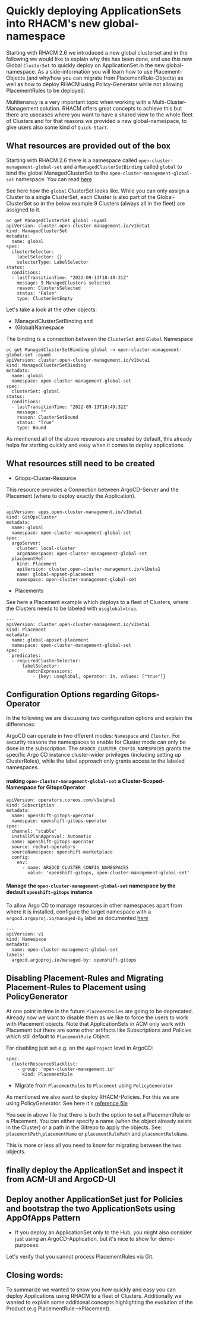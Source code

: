 # Quickly deploying ApplicationSets into RHACM's new global-namespace  

Starting with  RHACM 2.6 we introduced a new global clusterset and in the following we would like to explain why this has been done, and use this new Global `ClusterSet` to quickly deploy on ApplicationSet
in the new global-namespace. As a side-information you will learn how to use Placement-Objects (and why/how you can migrate from PlacementRule-Objects) as well as how to deploy RHACM using Policy-Generator while not allowing PlacementRules to be deployed.

Multitenancy is a very important topic when working with a Multi-Cluster-Management solution. RHACM offers great concepts to achieve this but there are usecases where you want to have a shared view to the whole fleet of Clusters and for that reasons
we provided a new global-namespace, to give users also some kind of `Quick-Start`.

## What resources are provided out of the box

Starting with RHACM 2.6  there is a namespace called `open-cluster-management-global-set` and a `ManagedClusterSetBinding` called `global` to bind the global ManagedClusterSet to the `open-cluster-management-global-set` namespace. You can read [here](https://access.redhat.com/documentation/en-us/red_hat_advanced_cluster_management_for_kubernetes/2.6/html-single/multicluster_engine/index#managedclustersets_global)

See here how the `global` ClusterSet looks like. While you can only assign a Cluster to a single ClusterSet, each Cluster is also part of the Global-ClusterSet so in the below
example 9 Clusters (always all in the fleet) are assigned to it.

```
oc get ManagedClusterSet global -oyaml
apiVersion: cluster.open-cluster-management.io/v1beta1
kind: ManagedClusterSet
metadata:
  name: global
spec:
  clusterSelector:
    labelSelector: {}
    selectorType: LabelSelector
status:
  conditions:
  - lastTransitionTime: "2022-09-13T18:49:31Z"
    message: 9 ManagedClusters selected
    reason: ClustersSelected
    status: "False"
    type: ClusterSetEmpty

```
Let's take a look at the other objects:

* ManagedClusterSetBinding and 
* (Global)Namespace

The binding is a connection between the `ClusterSet` and `Global` Namespace

```
oc get ManagedClusterSetBinding global -n open-cluster-management-global-set -oyaml
apiVersion: cluster.open-cluster-management.io/v1beta1
kind: ManagedClusterSetBinding
metadata:
  name: global
  namespace: open-cluster-management-global-set
spec:
  clusterSet: global
status:
  conditions:
  - lastTransitionTime: "2022-09-13T18:49:32Z"
    message: ""
    reason: ClusterSetBound
    status: "True"
    type: Bound
```

As mentioned all of the above resources are created by default, this already helps for starting quickly and easy when it comes to deploy applications.

## What resources still need to be created

* Gitops-Cluster-Resource

This resource provides a Connection between ArgoCD-Server and the Placement (where to deploy exactly the Application).  

```
---  
apiVersion: apps.open-cluster-management.io/v1beta1
kind: GitOpsCluster
metadata:
  name: global 
  namespace: open-cluster-management-global-set 
spec:
  argoServer:
    cluster: local-cluster
    argoNamespace: open-cluster-management-global-set 
  placementRef:
    kind: Placement
    apiVersion: cluster.open-cluster-management.io/v1beta1
    name: global-appset-placement 
    namespace: open-cluster-management-global-set 
```

* Placements

See here a Placement example which deploys to a fleet of Clusters, where the Clusters needs to be labeled with `useglobal=true`.

```
---
apiVersion: cluster.open-cluster-management.io/v1beta1
kind: Placement
metadata:
  name: global-appset-placement 
  namespace: open-cluster-management-global-set 
spec:
  predicates:
  - requiredClusterSelector:
      labelSelector:
        matchExpressions:
          - {key: useglobal, operator: In, values: ["true"]}
```


## Configuration Options regarding Gitops-Operator


In the following we are discussing two configuration options and explain the differences:

ArgoCD can operate in two dfferent modes: `Namespace` and `Cluster`. For security reasons the namespaces to enable for Cluster mode can only be done in the subscription.
The `ARGOCD_CLUSTER_CONFIG_NAMESPACES` grants the specific Argo CD instance cluster-wider privileges (including setting up ClusterRoles), while the label approach only grants access to the labeled namespaces.


####  making `open-cluster-management-global-set` a Cluster-Scoped-Namespace for GitopsOperator

```
apiVersion: operators.coreos.com/v1alpha1
kind: Subscription
metadata:
  name: openshift-gitops-operator
  namespace: openshift-gitops-operator
spec:
  channel: "stable"
  installPlanApproval: Automatic
  name: openshift-gitops-operator
  source: redhat-operators
  sourceNamespace: openshift-marketplace
  config:
    env:
      - name: ARGOCD_CLUSTER_CONFIG_NAMESPACES
        value: 'openshift-gitops, open-cluster-management-global-set'
```

#### Manage the `open-cluster-management-global-set` namespace by the dedault `openshift-gitops` instance

To allow Argo CD to manage resources in other namespaces apart from where it is installed, configure the target namespace with a `argocd.argoproj.io/managed-by` label as documented [here](https://docs.openshift.com/container-platform/4.11/cicd/gitops/setting-up-argocd-instance.html#gitops-deploy-resources-different-namespaces_setting-up-argocd-instance)

```
---
apiVersion: v1
kind: Namespace
metadata:
  name: open-cluster-management-global-set
labels:
  argocd.argoproj.io/managed-by: openshift-gitops   
```

## Disabling Placement-Rules and Migrating Placement-Rules to Placement using PolicyGenerator

At one point in time in the future `PlacementRules` are going to be deprecated. Already now we want to disable them as we like to force the users to work with Placement objects. 
Note that ApplicationSets in ACM only work with Placement but there are some other artifacts like Subscriptions and Policies which still default to `PlacementRule` Object.

For disabling just set e.g. on the `AppProject` level in ArgoCD:

```
spec:
  clusterResourceBlacklist:
    - group: 'open-cluster-management.io'
      kind: PlacementRule
```

* Migrate from `PlacementRules` to `Placement` using `PolicyGenerator`

As mentioned we also want to deploy RHACM-Policies. For this we are using PolicyGenerator. See here it's
[reference file](https://github.com/stolostron/policy-generator-plugin/blob/main/docs/policygenerator-reference.yaml)

You see in above file that there is both the option to set a PlacementRule or a Placement.
You can either specify a name (when the object already exists in the Cluster) or a path in the Gitrepo
to apply the objects. See: `placementPath`,`placementName` or `placementRulePath` and `placementRuleName`.


This is more or less all you need to know for migrating between the two objects.

## finally deploy the ApplicationSet and inspect it from ACM-UI and ArgoCD-UI


## Deploy another ApplicationSet just for Policies and bootstrap the two ApplicationSets using AppOfApps Pattern

* If you deploy an ApplicationSet only to the Hub, you might also consider just using an ArgoCD-Application, but it's nice to show for demo-purposes.


Let's verify that you cannot process PlacementRules via Git.

## Closing words:

To summarize we wanted to show you how quickly and easy you can deploy Applications using RHACM to a fleet of Clusters.  Additionally we wanted to explain some additional concepts highlighting
the evolution of the Product (e.g PlacementRule-->Placement).




